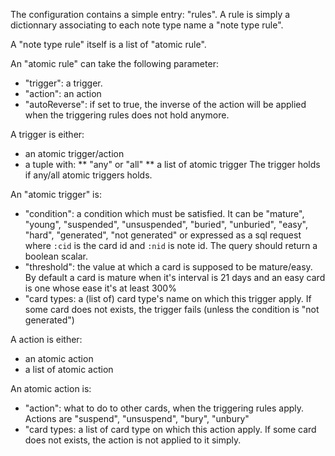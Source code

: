 The configuration contains a simple entry: "rules". A rule is simply a
dictionnary associating to each note type name a "note type rule".

A "note type rule" itself is a list of "atomic rule".

An "atomic rule" can take the following parameter:
* "trigger": a trigger.
* "action": an action
* "autoReverse": if set to true, the inverse of the action will be
  applied when the triggering rules does not hold anymore.
  
A trigger is either:
* an atomic trigger/action
* a tuple with:
** "any" or "all"
** a list of atomic trigger
The trigger holds if any/all atomic triggers holds.

An "atomic trigger" is:
* "condition": a condition which must be satisfied. It can be
  "mature", "young", "suspended", "unsuspended", "buried", "unburied",
  "easy", "hard", "generated", "not generated" or expressed as a sql
  request where `:cid` is the card id and `:nid` is note id. The query
  should return a boolean scalar.
* "threshold": the value at which a card is supposed to be
  mature/easy. By default a card is mature when it's interval is 21
  days and an easy card is one whose ease it's at least 300%
* "card types: a (list of) card type's name on which this trigger apply. If
  some card does not exists, the trigger fails (unless the condition
  is "not generated")

A action is either:
* an atomic action
* a list of atomic action

An atomic action is:
* "action": what to do to other cards, when the triggering rules
  apply. Actions are "suspend", "unsuspend", "bury", "unbury"
* "card types: a list of card type on which this action apply. If some
  card does not exists, the action is not applied to it simply.

